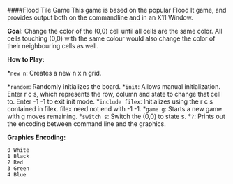 ####Flood Tile Game
This game is based on the popular Flood It game, and provides output both on the commandline and in an X11 Window.

**Goal**: Change the color of the (0,0) cell until all cells are the same color. All cells touching (0,0) with the same colour would also change the color of their neighbouring cells as well.

**How to Play:**

*`new n`: Creates a new n x n grid. 

*`random`: Randomly initializes the board.
*`init`: Allows manual initialization. Enter r c s, which represents the row, column and state to change that cell to. Enter -1 -1 to exit init mode.
*`include filex`: Initializes using the r c s contained in filex. filex need not end with -1 -1.
*`game g`: Starts a new game with g moves remaining.
*`switch s`: Switch the (0,0) to state s.
*`?`: Prints out the encoding between command line and the graphics.


**Graphics Encoding:**
```
0 White
1 Black
2 Red
3 Green
4 Blue
```
